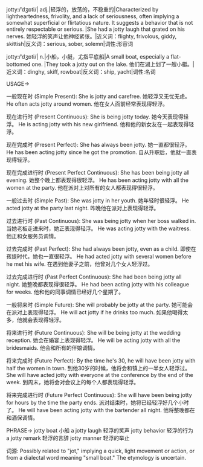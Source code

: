 jotty:/ˈdʒɒti/| adj.|轻浮的，放荡的，不稳重的|Characterized by lightheartedness, frivolity, and a lack of seriousness, often implying a somewhat superficial or flirtatious nature.  It suggests a behavior that is not entirely respectable or serious. |She had a jotty laugh that grated on his nerves. 她轻浮的笑声让他神经紧张。|近义词：flighty, frivolous, giddy, skittish|反义词：serious, sober, solemn|词性:形容词

jotty:/ˈdʒɒti/| n.|小船，小艇，尤指平底船|A small boat, especially a flat-bottomed one. |They took a jotty out on the lake. 他们在湖上划了一艘小艇。|近义词：dinghy, skiff, rowboat|反义词：ship, yacht|词性:名词


USAGE->

一般现在时 (Simple Present):
She is jotty and carefree. 她轻浮又无忧无虑。
He often acts jotty around women. 他在女人面前经常表现得轻浮。

现在进行时 (Present Continuous):
She is being jotty today. 她今天表现得轻浮。
He is acting jotty with his new girlfriend. 他和他的新女友在一起表现得轻浮。

现在完成时 (Present Perfect):
She has always been jotty. 她一直都很轻浮。
He has been acting jotty since he got the promotion. 自从升职后，他就一直表现得轻浮。

现在完成进行时 (Present Perfect Continuous):
She has been being jotty all evening. 她整个晚上都表现得很轻浮。
He has been acting jotty with all the women at the party.  他在派对上对所有的女人都表现得很轻浮。

一般过去时 (Simple Past):
She was jotty in her youth. 她年轻时很轻浮。
He acted jotty at the party last night. 昨晚他在派对上表现得轻浮。

过去进行时 (Past Continuous):
She was being jotty when her boss walked in. 当她老板走进来时，她正表现得轻浮。
He was acting jotty with the waitress. 他正和女服务员调情。

过去完成时 (Past Perfect):
She had always been jotty, even as a child.  即使在孩提时代，她也一直很轻浮。
He had acted jotty with several women before he met his wife. 在遇到他妻子之前，他曾对几个女人轻浮过。

过去完成进行时 (Past Perfect Continuous):
She had been being jotty all night. 她整晚都表现得很轻浮。
He had been acting jotty with his colleague for weeks. 他和他的同事调情已经好几个星期了。

一般将来时 (Simple Future):
She will probably be jotty at the party. 她可能会在派对上表现得轻浮。
He will act jotty if he drinks too much. 如果他喝得太多，他就会表现得轻浮。

将来进行时 (Future Continuous):
She will be being jotty at the wedding reception. 她会在婚宴上表现得轻浮。
He will be acting jotty with all the bridesmaids. 他会和所有的伴娘调情。


将来完成时 (Future Perfect):
By the time he's 30, he will have been jotty with half the women in town. 到他30岁的时候，他将会和镇上的一半女人轻浮过。
She will have acted jotty with everyone at the conference by the end of the week. 到周末，她将会对会议上的每个人都表现得轻浮。

将来完成进行时 (Future Perfect Continuous):
She will have been being jotty for hours by the time the party ends. 派对结束时，她将已经轻浮好几个小时了。
He will have been acting jotty with the bartender all night. 他将整晚都在和酒保调情。



PHRASE->
jotty boat 小船
a jotty laugh 轻浮的笑声
jotty behavior 轻浮的行为
a jotty remark 轻浮的言辞
jotty manner 轻浮的举止


词源: 
Possibly related to "jot," implying a quick, light movement or action, or from a dialectal word meaning "small boat."  The etymology is uncertain.
